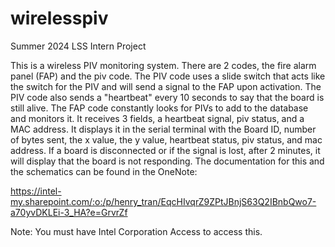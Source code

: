 # wirelesspiv
Summer 2024 LSS Intern Project

This is a wireless PIV monitoring system. There are 2 codes, the fire alarm panel (FAP) and the piv code. The PIV code uses a slide switch that acts like the switch for the PIV and will send a signal to the FAP upon activation. The PIV code also sends a "heartbeat" every 10 seconds to say that the board is still alive. The FAP code constantly looks for PIVs to add to the database and monitors it. It receives 3 fields, a heartbeat signal, piv status, and a MAC address. It displays it in the serial terminal with the Board ID, number of bytes sent, the x value, the y value, heartbeat status, piv status, and mac address. If a board is disconnected or if the signal is lost, after 2 minutes, it will display that the board is not responding. The documentation for this and the schematics can be found in the OneNote: 

https://intel-my.sharepoint.com/:o:/p/henry_tran/EqcHIvqrZ9ZPtJBnjS63Q2IBnbQwo7-a70yvDKLEi-3_HA?e=GrvrZf 

Note: You must have Intel Corporation Access to access this.
